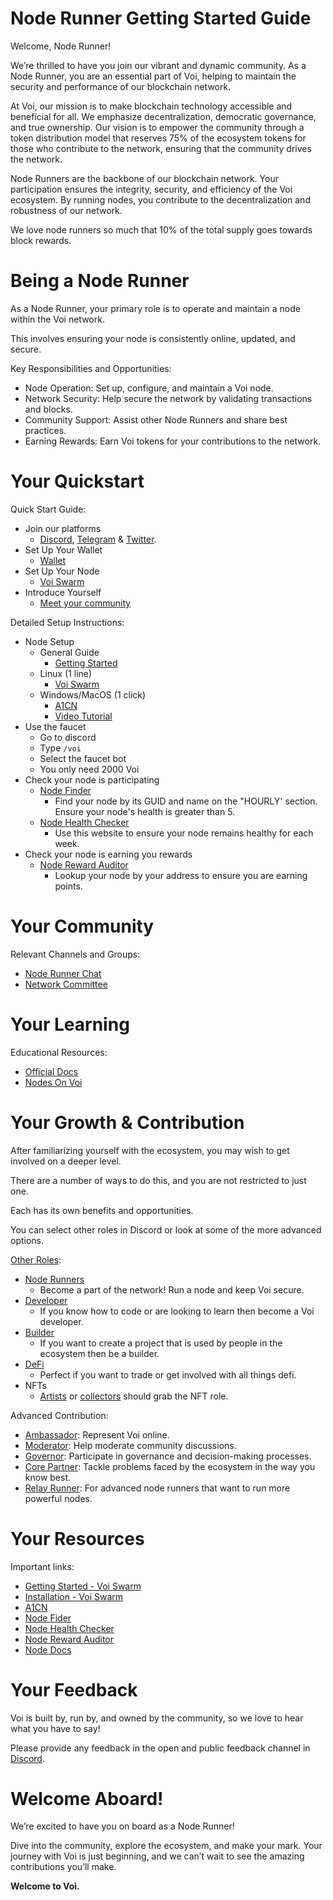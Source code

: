 # Node Runner Getting Started Guide

Welcome, Node Runner! 

We’re thrilled to have you join our vibrant and dynamic community. As a Node Runner, you are an essential part of Voi, helping to maintain the security and performance of our blockchain network.

At Voi, our mission is to make blockchain technology accessible and beneficial for all. We emphasize decentralization, democratic governance, and true ownership. Our vision is to empower the community through a token distribution model that reserves 75% of the ecosystem tokens for those who contribute to the network, ensuring that the community drives the network.

Node Runners are the backbone of our blockchain network. Your participation ensures the integrity, security, and efficiency of the Voi ecosystem. By running nodes, you contribute to the decentralization and robustness of our network.

We love node runners so much that 10% of the total supply goes towards block rewards.


# Being a Node Runner

As a Node Runner, your primary role is to operate and maintain a node within the Voi network. 

This involves ensuring your node is consistently online, updated, and secure.

Key Responsibilities and Opportunities:
* Node Operation: Set up, configure, and maintain a Voi node.
* Network Security: Help secure the network by validating transactions and blocks.
* Community Support: Assist other Node Runners and share best practices.
* Earning Rewards: Earn Voi tokens for your contributions to the network.


# Your Quickstart

Quick Start Guide:

* Join our platforms 
    * [Discord](https://discord.gg/vnFbrJrHeW), [Telegram](https://t.me/VoiOfficial) & [Twitter](https://x.com/Voi_Net).
* Set Up Your Wallet
    * [Wallet](https://kibis.is/)
* Set Up Your Node
    * [Voi Swarm](https://voinetwork.github.io/voi-swarm/getting-started/introduction/)
*  Introduce Yourself
    * [Meet your community](https://discord.com/channels/1055863853633785857/1128672413048115250)

Detailed Setup Instructions:

* Node Setup
    * General Guide
        * [Getting Started](https://voinetwork.github.io/voi-swarm/getting-started/introduction/)
    * Linux (1 line)
        * [Voi Swarm](https://voinetwork.github.io/voi-swarm/installation/installation/) 
    * Windows/MacOS (1 click)
        * [A1CN](https://github.com/AustP/austs-one-click-node) 
        * [Video Tutorial](https://www.youtube.com/watch?v=c3MBjUoUvrE) 
* Use the faucet
    * Go to discord
    * Type `/voi`
    * Select the faucet bot
    * You only need 2000 Voi
* Check your node is participating
    * [Node Finder](https://cswenor.github.io/voi-proposer-data/health.html) 
        * Find your node by its GUID and name on the "HOURLY' section. Ensure your node's health is greater than 5.
    * [Node Health Checker](https://voi-nodes.dev/) 
        * Use this website to ensure your node remains healthy for each week.
* Check your node is earning you rewards
    * [Node Reward Auditor](https://voirewards.com/)
        * Lookup your node by your address to ensure you are earning points.


# Your Community

Relevant Channels and Groups:
* [Node Runner Chat](https://discord.com/channels/1055863853633785857/1128672413048115250) 
* [Network Committee](../governance/committees/network.md)

# Your Learning

Educational Resources:
* [Official Docs](https://docs.voi.network/)
* [Nodes On Voi](../node-runners/overview.md)

# Your Growth & Contribution

After familiarizing yourself with the ecosystem, you may wish to get involved on a deeper level. 

There are a number of ways to do this, and you are not restricted to just one. 

Each has its own benefits and opportunities. 

You can select other roles in Discord or look at some of the more advanced options.

[Other Roles](https://discord.com/channels/1055863853633785857/1157678590196973728/1257675380454723604):
* [Node Runners](node-runners.md)
    * Become a part of the network! Run a node and keep Voi secure.
* [Developer](developers.md)
    * If you know how to code or are looking to learn then become a Voi developer.
* [Builder](builders.md)
    * If you want to create a project that is used by people in the ecosystem then be a builder.
* [DeFi](traders.md)
    * Perfect if you want to trade or get involved with all things defi.
* NFTs
    * [Artists](artists.md) or [collectors](collectors.md) should grab the NFT role.

Advanced Contribution:
* [Ambassador](advanced/ambassadors.md): Represent Voi online.
* [Moderator](advanced/moderators.md): Help moderate community discussions.
* [Governor](advanced/governors.md): Participate in governance and decision-making processes.
* [Core Partner](advanced/core-partners.md): Tackle problems faced by the ecosystem in the way you know best.
* [Relay Runner](advanced/relay-runners.md): For advanced node runners that want to run more powerful nodes.


# Your Resources

Important links:
* [Getting Started - Voi Swarm](https://voinetwork.github.io/voi-swarm/getting-started/introduction/) 
* [Installation - Voi Swarm](https://voinetwork.github.io/voi-swarm/installation/installation/) 
* [A1CN](https://github.com/AustP/austs-one-click-node) 
* [Node Fider](https://cswenor.github.io/voi-proposer-data/health.html) 
* [Node Health Checker](https://voi-nodes.dev/) 
* [Node Reward Auditor](https://voirewards.com/) 
* [Node Docs](../node-runners/overview.md)

# Your Feedback

Voi is built by, run by, and owned by the community, so we love to hear what you have to say! 

Please provide any feedback in the open and public feedback channel in [Discord](https://discord.com/channels/1055863853633785857/1201927574289403974).


# Welcome Aboard!

We’re excited to have you on board as a Node Runner! 

Dive into the community, explore the ecosystem, and make your mark. Your journey with Voi is just beginning, and we can’t wait to see the amazing contributions you’ll make.

**Welcome to Voi.**
